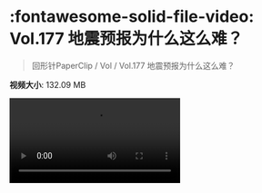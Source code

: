 # :fontawesome-solid-file-video: Vol.177 地震预报为什么这么难？

> 回形针PaperClip / Vol / Vol.177 地震预报为什么这么难？

**视频大小**: 132.09 MB

<div class="video"><video src="https://file.hsyhx.top/archive/回形针PaperClip/Vol/Vol.177 地震预报为什么这么难？.mp4" controls preload>🤔 您的浏览器不支持 video 标签</video></div>